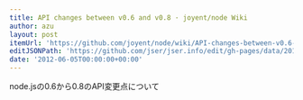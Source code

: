 ```yaml
---
title: API changes between v0.6 and v0.8 · joyent/node Wiki
author: azu
layout: post
itemUrl: 'https://github.com/joyent/node/wiki/API-changes-between-v0.6-and-v0.8'
editJSONPath: 'https://github.com/jser/jser.info/edit/gh-pages/data/2012/06/index.json'
date: '2012-06-05T00:00:00+00:00'
---
```

node.jsの0.6から0.8のAPI変更点について
